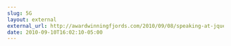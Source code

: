 ```yaml
---
slug: 5G
layout: external
external_url: http://awardwinningfjords.com/2010/09/08/speaking-at-jquery-conference-boston-2010.html?utm_source=feedburner&utm_medium=feed&utm_campaign=Feed%3A+awf-allposts+%28Award+Winning+Fjords%29
date: 2010-09-10T16:02:10-05:00
---
```

